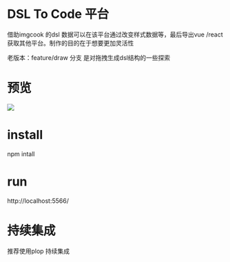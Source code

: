 # DSL To Code 平台

借助imgcook 的dsl 数据可以在该平台通过改变样式数据等，最后导出vue /react 获取其他平台。制作的目的在于想要更加灵活性 

老版本：feature/draw 分支 是对拖拽生成dsl结构的一些探索


# 预览

![](https://oscimg.oschina.net/oscnet/up-653b7dcfc68403467e783363de78e2af14a.png)

# install 

npm intall 


# run 

http://localhost:5566/ 

# 持续集成

推荐使用plop 持续集成
